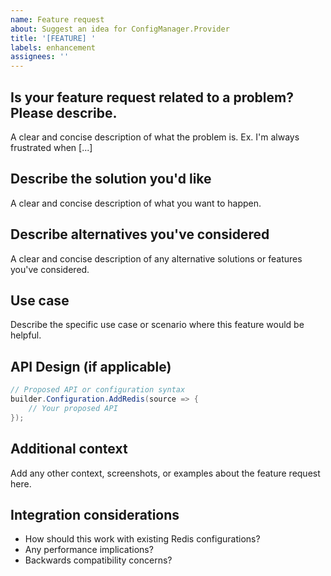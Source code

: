 ```yaml
---
name: Feature request
about: Suggest an idea for ConfigManager.Provider
title: '[FEATURE] '
labels: enhancement
assignees: ''
---
```


## Is your feature request related to a problem? Please describe.
A clear and concise description of what the problem is. Ex. I'm always frustrated when [...]

## Describe the solution you'd like
A clear and concise description of what you want to happen.

## Describe alternatives you've considered
A clear and concise description of any alternative solutions or features you've considered.

## Use case
Describe the specific use case or scenario where this feature would be helpful.

## API Design (if applicable)
```csharp
// Proposed API or configuration syntax
builder.Configuration.AddRedis(source => {
    // Your proposed API
});
```

## Additional context
Add any other context, screenshots, or examples about the feature request here.

## Integration considerations
- How should this work with existing Redis configurations?
- Any performance implications?
- Backwards compatibility concerns?
